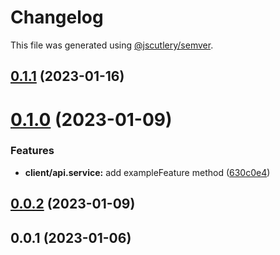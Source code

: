 # Changelog

This file was generated using [@jscutlery/semver](https://github.com/jscutlery/semver).

## [0.1.1](https://github.com/ntrehout/nrwl-coding-assignment/compare/apps-client-0.1.0...apps-client-0.1.1) (2023-01-16)



# [0.1.0](https://github.com/ntrehout/nrwl-coding-assignment/compare/apps-client-0.0.2...apps-client-0.1.0) (2023-01-09)


### Features

* **client/api.service:** add exampleFeature method ([630c0e4](https://github.com/ntrehout/nrwl-coding-assignment/commit/630c0e4e13dd4243a46f65e7144ccee046d79394))



## [0.0.2](https://github.com/ntrehout/nrwl-coding-assignment/compare/apps-client-0.0.1...apps-client-0.0.2) (2023-01-09)



## 0.0.1 (2023-01-06)
